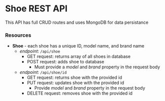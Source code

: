 # Shoe REST API
This API has full CRUD routes and uses MongoDB for data persistance

### Resources
- **Shoe** - each shoe has a unique ID, model name, and brand name
  - *endpoint*: `/api/shoe`
    - GET request: returns array of all shoes in database
    - POST request: adds shoe to database
      - Must provide a *model* and *brand* property in the request body
  - *endpoint*: `/api/shoe/id`
    - GET request: returns shoe with the provided id
    - PUT request: updates shoe with the provided id
      - Provide *model* and *brand* property in the request body
    - DELETE request: removes shoe with the provided id

